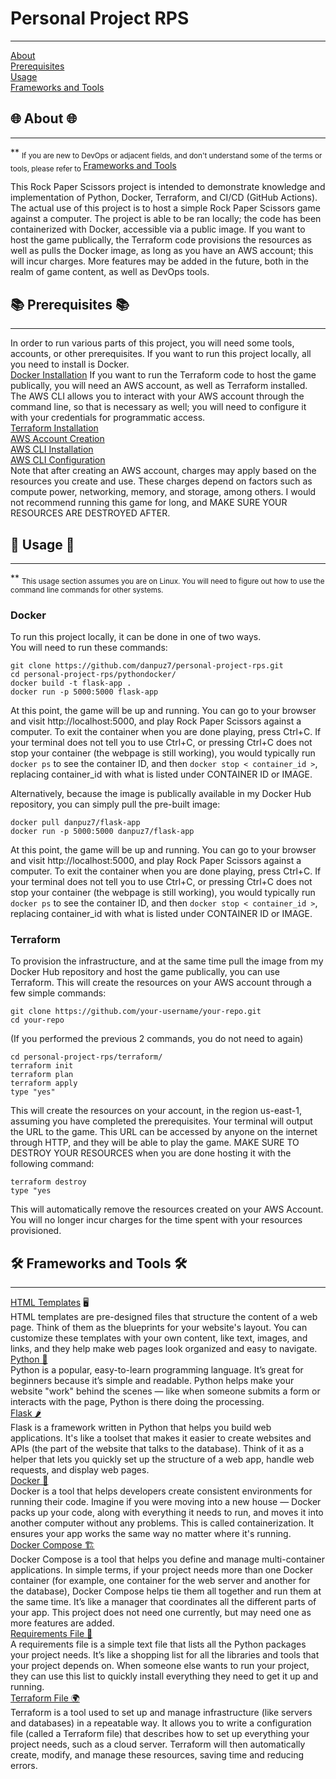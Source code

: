 # Personal Project RPS
___
[About](#about)  
[Prerequisites](#prerequisites)  
[Usage](#usage)  
[Frameworks and Tools](#️frameworks-and-tools)  
## 🌐 About 🌐
---
** <sub> If you are new to DevOps or adjacent fields, and don't understand some of the terms or tools, please refer to </sub> [Frameworks and Tools](#frameworks-and-tools) 

This Rock Paper Scissors project is intended to demonstrate knowledge and implementation of Python, Docker, Terraform, and CI/CD (GitHub Actions). The actual use of this project is to host a simple Rock Paper Scissors game against a computer.
The project is able to be ran locally; the code has been containerized with Docker, accessible via a public image. 
If you want to host the game publically, the Terraform code provisions the resources as well as pulls the Docker image, as long as you have an AWS account; this will incur charges.
More features may be added in the future, both in the realm of game content, as well as DevOps tools.

## 📚 Prerequisites 📚
---
In order to run various parts of this project, you will need some tools, accounts, or other prerequisites. 
If you want to run this project locally, all you need to install is Docker.  
[Docker Installation](https://docs.docker.com/engine/install/)
If you want to run the Terraform code to host the game publically, you will need an AWS account, as well as Terraform installed. The AWS CLI allows you to interact with your AWS account through the command line, so that is necessary as well; you will need to configure it with your credentials for programmatic access.  
[Terraform Installation](https://developer.hashicorp.com/terraform/tutorials/aws-get-started/install-cli)  
[AWS Account Creation](https://aws.amazon.com/free/gclid=CjwKCAiA9IC6BhA3EiwAsbltOCfNuG34WyNDZDb2fXJjLn2NuxdAWLU5rcUFP6xqum8CGNS3bVp76xoC2_UQAvD_BwE&trk=78b916d7-7c94-4cab-98d9-0ce5e648dd5f&sc_channel=ps&ef_id=CjwKCAiA9IC6BhA3EiwAsbltOCfNuG34WyNDZDb2fXJjLn2NuxdAWLU5rcUFP6xqum8CGNS3bVp76xoC2_UQAvD_BwE:G:s&s_kwcid=AL!4422!3!432339156165!e!!g!!aws%20account!9572385111!102212379047&all-free-tier.sort-by=item.additionalFields.SortRank&all-free-tier.sort-order=asc&awsf.Free%20Tier%20Types=*all&awsf.Free%20Tier%20Categories=*all)  
[AWS CLI Installation](https://docs.aws.amazon.com/cli/latest/userguide/getting-started-install.html)  
[AWS CLI Configuration](https://docs.aws.amazon.com/cli/latest/userguide/getting-started-quickstart.html)  
Note that after creating an AWS account, charges may apply based on the resources you create and use. These charges depend on factors such as compute power, networking, memory, and storage, among others. I would not recommend running this game for long, and MAKE SURE YOUR RESOURCES ARE DESTROYED AFTER.  

## 🚀 Usage 🚀
---
** <sub> This usage section assumes you are on Linux. You will need to figure out how to use the command line commands for other systems. </sub>    
### Docker
To run this project locally, it can be done in one of two ways.   
You will need to run these commands:
``` 
git clone https://github.com/danpuz7/personal-project-rps.git
cd personal-project-rps/pythondocker/
docker build -t flask-app .
docker run -p 5000:5000 flask-app
```
At this point, the game will be up and running. You can go to your browser and visit http://localhost:5000, and play Rock Paper Scissors against a computer.
To exit the container when you are done playing, press Ctrl+C. 
If your terminal does not tell you to use Ctrl+C, or pressing Ctrl+C does not stop your container (the webpage is still working), you would typically run ``` docker ps ``` to see the container ID, and then ``` docker stop < container_id > ```, replacing container_id with what is listed under CONTAINER ID or IMAGE. 

Alternatively, because the image is publically available in my Docker Hub repository, you can simply pull the pre-built image:
```
docker pull danpuz7/flask-app
docker run -p 5000:5000 danpuz7/flask-app
```
At this point, the game will be up and running. You can go to your browser and visit http://localhost:5000, and play Rock Paper Scissors against a computer.
To exit the container when you are done playing, press Ctrl+C. 
If your terminal does not tell you to use Ctrl+C, or pressing Ctrl+C does not stop your container (the webpage is still working), you would typically run ``` docker ps ``` to see the container ID, and then ``` docker stop < container_id > ```, replacing container_id with what is listed under CONTAINER ID or IMAGE.

### Terraform 
To provision the infrastructure, and at the same time pull the image from my Docker Hub repository and host the game publically, you can use Terraform. This will create the resources on your AWS account through a few simple commands:
```
git clone https://github.com/your-username/your-repo.git
cd your-repo
```
(If you performed the previous 2 commands, you do not need to again)
```
cd personal-project-rps/terraform/
terraform init
terraform plan
terraform apply
type "yes" 
```
This will create the resources on your account, in the region us-east-1, assuming you have completed the prerequisites. 
Your terminal will output the URL to the game. This URL can be accessed by anyone on the internet through HTTP, and they will be able to play the game. 
MAKE SURE TO DESTROY YOUR RESOURCES when you are done hosting it with the following command:
```
terraform destroy
type "yes
```
This will automatically remove the resources created on your AWS Account. You will no longer incur charges for the time spent with your resources provisioned.

## 🛠️ Frameworks and Tools 🛠️
---
<u>HTML Templates</u> 🖥️  
HTML templates are pre-designed files that structure the content of a web page. Think of them as the blueprints for your website's layout. You can customize these templates with your own content, like text, images, and links, and they help make web pages look organized and easy to navigate.  
<u>Python 🐍</u>  
Python is a popular, easy-to-learn programming language. It’s great for beginners because it’s simple and readable. Python helps make your website "work" behind the scenes — like when someone submits a form or interacts with the page, Python is there doing the processing.  
<u>Flask 🌶️</u>  
Flask is a framework written in Python that helps you build web applications. It's like a toolset that makes it easier to create websites and APIs (the part of the website that talks to the database). Think of it as a helper that lets you quickly set up the structure of a web app, handle web requests, and display web pages.  
<u>Docker 🐳</u>  
Docker is a tool that helps developers create consistent environments for running their code. Imagine if you were moving into a new house — Docker packs up your code, along with everything it needs to run, and moves it into another computer without any problems. This is called containerization. It ensures your app works the same way no matter where it's running.  
<u>Docker Compose 🏗️</u>  
Docker Compose is a tool that helps you define and manage multi-container applications. In simple terms, if your project needs more than one Docker container (for example, one container for the web server and another for the database), Docker Compose helps tie them all together and run them at the same time. It’s like a manager that coordinates all the different parts of your app. This project does not need one currently, but may need one as more features are added.   
<u>Requirements File 📄</u>    
A requirements file is a simple text file that lists all the Python packages your project needs. It’s like a shopping list for all the libraries and tools that your project depends on. When someone else wants to run your project, they can use this list to quickly install everything they need to get it up and running.  
<u>Terraform File 🌍</u>    
Terraform is a tool used to set up and manage infrastructure (like servers and databases) in a repeatable way. It allows you to write a configuration file (called a Terraform file) that describes how to set up everything your project needs, such as a cloud server. Terraform will then automatically create, modify, and manage these resources, saving time and reducing errors.  